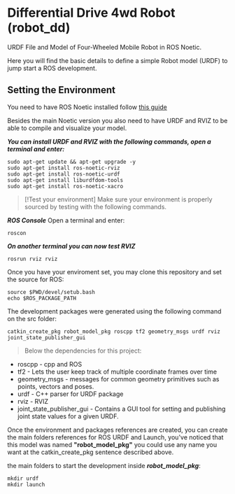 # Differential Drive 4wd Robot (robot_dd)
URDF File and Model of Four-Wheeled Mobile Robot in ROS Noetic.

Here you will find the basic details to define a simple Robot model (URDF) to jump start a ROS development.

## Setting the Environment
You need to have ROS Noetic installed follow [this guide](http://wiki.ros.org/noetic/Installation/Ubuntu)

Besides the main Noetic version you also need to have URDF and RVIZ to be able to compile and visualize your model.

***You can install URDF and RVIZ with the following commands, open a terminal and enter:***
```
sudo apt-get update && apt-get upgrade -y
sudo apt-get install ros-noetic-rviz
sudo apt-get install ros-noetic-urdf
sudo apt-get install liburdfdom-tools
sudo apt-get install ros-noetic-xacro
```

>[!Test your environment]
>Make sure your environment is properly sourced by testing with the following commands.

***ROS Console***
Open a terminal and enter:
```
roscon
```

***On another terminal you can now test RVIZ***
```
rosrun rviz rviz
```

Once you have your enviroment set, you may clone this repository and set the source for ROS:
```
source $PWD/devel/setub.bash
echo $ROS_PACKAGE_PATH
```

The development packages were generated using the following command on the src folder:
```
catkin_create_pkg robot_model_pkg roscpp tf2 geometry_msgs urdf rviz joint_state_publisher_gui
```

> Below the dependencies for this project:
* roscpp - cpp and ROS
* tf2 - Lets the user keep track of multiple coordinate frames over time
* geometry_msgs - messages for common geometry primitives such as points, vectors and poses.
* urdf - C++ parser for URDF package
* rviz - RVIZ
* joint_state_publisher_gui - Contains a GUI tool for setting and publishing joint state values for a given URDF.

Once the environment and packages references are created, you can create the main folders references for ROS URDF and Launch, you've noticed that this model was named **"robot_model_pkg"** you could use any name you want at the catkin_create_pkg sentence described above.

the main folders to start the development inside ***robot_model_pkg***:
```
mkdir urdf
mkdir launch
```

